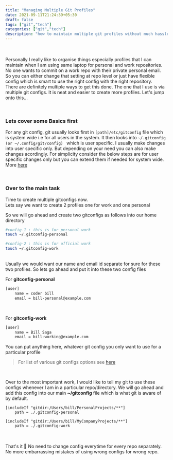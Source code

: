 ```yaml
---
title: "Managing Multiple Git Profiles"
date: 2021-09-11T21:24:39+05:30
draft: false
tags: ["git","tech"]
categories: ["git","tech"]
description: "how to maintain multiple git profiles without much hassle"
---
```


<br/><br/>
Personally I really like to organise things especially profiles that I can maintain when I am using same laptop for
personal and work repositories.<br/>
No one wants to commit on a work repo with their private personal email. So you can either change that setting at repo level 
or just have flexible config which is smart to use the right config with the right repository.<br/>
There are definitely multiple ways to get this done.
The one that I use is via multiple git configs. It is neat and easier to create more profiles.
Let's jump onto this...

<br/>

### Lets cover some Basics first
For any git config, git usually looks first in `[path]/etc/gitconfig` file which is system wide i.e for all users
in the system. It then looks into `~/.gitconfig (or ~/.config/git/config) ` which is user specific.
I usually make changes into user specific only. But depending on your need you can also make changes acordingly.
For simplicity consider the below steps are for user specific changes only but you can extend them if needed for system wide.
More [here](~/.gitconfig (or ~/.config/git/config) )

<br/>

### Over to the main task
Time to create multiple gitconfigs now.<br/>
Lets say we want to create 2 profiles one for work and one personal

So we will go ahead and create two gitconfigs as follows into our home directory
```bash
#config-1 : this is for personal work
touch ~/.gitconfig-personal

#config-2 : this is for official work
touch ~/.gitconfig-work
```

<br/>
Usually we would want our name and email id separate for sure for these two profiles.
So lets go ahead and put it into these two config files

For **gitconfig-personal**
```bash
[user]
	name = coder bill
	email = bill-personal@example.com
```
<br/>

For **gitconfig-work**
```bash
[user]
	name = Bill Saga
	email = bill-working@example.com
```

You can put anything here, whatever git config you only want to use for a particular profile
>For list of various git configs options see [here](https://git-scm.com/docs/git-config)

<br/>

Over to the most important work, I would like to tell my git to use these configs whenever I am in a particular repo/directory.
We will go ahead and add this config into our main **~/gitconfig** file which is what git is aware of by default.
```
[includeIf "gitdir:/Users/bill/PersonalProjects/**"]
    path = ./.gitconfig-personal

[includeIf "gitdir:/Users/bill/MyCompanyProjects/**"]
    path = ./.gitconfig-work
```

<br/><br/>
That's it :rocket:
No need to change config everytime for every repo separately. 
No more embarrassing mistakes of using wrong configs for wrong repo.






